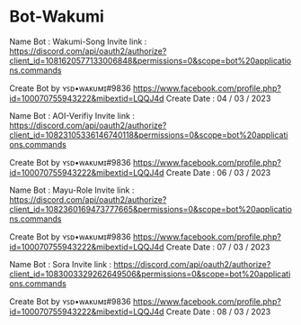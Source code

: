 # Bot-Wakumi
Name Bot : Wakumi-Song
Invite link : https://discord.com/api/oauth2/authorize?client_id=1081620577133006848&permissions=0&scope=bot%20applications.commands

Create Bot by ʏꜱᴅ•ᴡᴀᴋᴜᴍɪ#9836
https://www.facebook.com/profile.php?id=100070755943222&mibextid=LQQJ4d
Create Date : 04 / 03 / 2023





Name Bot : AOI-Verifiy
Invite link : https://discord.com/api/oauth2/authorize?client_id=10823105336146740118&permissions=0&scope=bot%20applications.commands

Create Bot by ʏꜱᴅ•ᴡᴀᴋᴜᴍɪ#9836
https://www.facebook.com/profile.php?id=100070755943222&mibextid=LQQJ4d
Create Date : 06 / 03 / 2023





Name Bot : Mayu-Role
Invite link : https://discord.com/api/oauth2/authorize?client_id=1082360169473777665&permissions=0&scope=bot%20applications.commands

Create Bot by ʏꜱᴅ•ᴡᴀᴋᴜᴍɪ#9836
https://www.facebook.com/profile.php?id=100070755943222&mibextid=LQQJ4d
Create Date : 07 / 03 / 2023





Name Bot : Sora
Invite link : https://discord.com/api/oauth2/authorize?client_id=1083003329262649506&permissions=0&scope=bot%20applications.commands

Create Bot by ʏꜱᴅ•ᴡᴀᴋᴜᴍɪ#9836
https://www.facebook.com/profile.php?id=100070755943222&mibextid=LQQJ4d
Create Date : 08 / 03 / 2023

